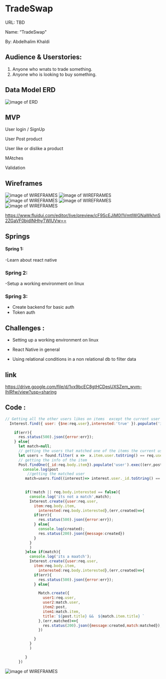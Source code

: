 # TradeSwap
URL: TBD 

Name: “TradeSwap" 
  

By: Abdelhalim Khaldi 

## Audience & Userstories: 
1. Anyone who wnats to trade something. 
2. Anyone who is looking to buy something.

## Data Model ERD

![image of ERD](https://github.com/golden22a/TradeSwap/blob/dev/images/ERD.png "wireframe")

## MVP
User login / SignUp

User Post product

User like or dislike a product

MAtches


Validation

## Wireframes
![image of WIREFRAMES](https://github.com/golden22a/TradeSwap/blob/dev/images/login.png "wireframe")
![image of WIREFRAMES](https://github.com/golden22a/TradeSwap/blob/dev/images/signup.png "wireframe")
![image of WIREFRAMES](https://github.com/golden22a/TradeSwap/blob/dev/images/swipe.png "wireframe")
![image of WIREFRAMES](https://github.com/golden22a/TradeSwap/blob/dev/images/match.png "wireframe")
![image of WIREFRAMES](https://github.com/golden22a/TradeSwap/blob/dev/images/message.png "wireframe")


https://www.fluidui.com/editor/live/preview/cF9ScEJiM0I1VmtIWGNaWkhnS2ZGaVF0bjdINHhyTWlUVw==


## Springs

#### Spring 1:
-Learn about react native
### Spring 2:
-Setup a working environment on linux
### Spring 3:
- Create backend for basic auth
- Token auth

## Challenges :

- Setting up a working environment on linux

- React Native in general

-  Using relational conditions in a non relational db to filter data
## link

https://drive.google.com/file/d/1vx9bcEC8gtHCDesUXSZem_wvm-lhlRfw/view?usp=sharing


## Code :

```javascript
// Getting all the other users likes on items  except the current user
  Interest.find({ user: {$ne:req.user},interested:'true' }).populate('item').populate('user').exec((err,found)=>{

    if(err){
      res.status(500).json({error:err});
    } else{
      let match=null;
      // getting the users that matched one of the items the current user is trading
      let users = found.filter( x =>  x.item.user.toString() == req.user._id.toString() );
      // getting the info of the item 
      Post.findOne({_id:req.body.item}).populate('user').exec((err,post)=>{
        console.log(post
          //getting the matched user
         match=users.find((interest)=> interest.user._id.toString() == post.user._id.toString());

      
         if(!match || req.body.interested == false){
           console.log('its not a match',match);
           Interest.create({user:req.user,
             item:req.body.item,
               interested:req.body.interested},(err,created)=>{
             if(err){
               res.status(500).json({error:err});
             } else{
               console.log(created);
               res.status(200).json({message:created})
             }
           }
           )
         }else if(match){
           console.log('its a maatch');
           Interest.create({user:req.user,
             item:req.body.item,
               interested:req.body.interested},(err,created)=>{
             if(err){
               res.status(500).json({error:err});
             } else{

               Match.create({
                 user1:req.user,
                 user2:match.user,
                 item2:post,
                 item1:match.item,
                 title:`${post.title} &&  ${match.item.title} `
               },(err,matched)=>{
                 res.status(200).json({message:created,match:matched});
               })

             }
           }
           )

         }
      })

```

![image of WIREFRAMES](https://github.com/golden22a/TradeSwap/blob/dev/images/code.png "wireframe")
